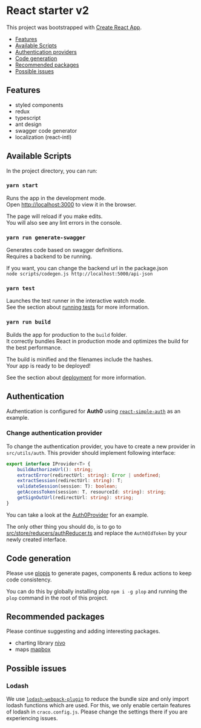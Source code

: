 # React starter v2
This project was bootstrapped with [Create React App](https://github.com/facebook/create-react-app).

- [Features](#features)
- [Available Scripts](#available-scripts)
- [Authentication providers](#authentication)
- [Code generation](#code-generation)
- [Recommended packages](#recommended-packages)
- [Possible issues](#possible-issues)

## Features

- styled components
- redux
- typescript
- ant design
- swagger code generator
- localization (react-intl)

## Available Scripts

In the project directory, you can run:

### `yarn start`

Runs the app in the development mode.<br>
Open [http://localhost:3000](http://localhost:3000) to view it in the browser.

The page will reload if you make edits.<br>
You will also see any lint errors in the console.

### `yarn run generate-swagger`

Generates code based on swagger definitions.<br>
Requires a backend to be running.

If you want, you can change the backend url in the package.json<br>
`node scripts/codegen.js http://localhost:5000/api-json`

### `yarn test`

Launches the test runner in the interactive watch mode.<br>
See the section about [running tests](https://facebook.github.io/create-react-app/docs/running-tests) for more information.

### `yarn run build`

Builds the app for production to the `build` folder.<br>
It correctly bundles React in production mode and optimizes the build for the best performance.

The build is minified and the filenames include the hashes.<br>
Your app is ready to be deployed!

See the section about [deployment](https://facebook.github.io/create-react-app/docs/deployment) for more information.

## Authentication

Authentication is configured for **Auth0** using [`react-simple-auth`](https://github.com/mattmazzola/react-simple-auth) as an example.

### Change authentication provider

To change the authentication provider, you have to create a new provider in `src/utils/auth`. This provider should implement following interface:
```typescript
export interface IProvider<T> {
    buildAuthorizeUrl(): string;
    extractError(redirectUrl: string): Error | undefined;
    extractSession(redirectUrl: string): T;
    validateSession(session: T): boolean;
    getAccessToken(session: T, resourceId: string): string;
    getSignOutUrl(redirectUrl: string): string;
}
```

You can take a look at the [Auth0Provider](src/utils/auth/auth0Provider.ts) for an example.

The only other thing you should do, is to go to [src/store/reducers/authReducer.ts](src/store/reducers/authReducer.ts) and replace the `Auth0IdToken` by your newly created interface.


## Code generation

Please use [plopjs](https://plopjs.com/documentation/) to generate pages, components & redux actions to keep code consistency.

You can do this by globally installing plop `npm i -g plop` and running the `plop` command in the root of this project.

## Recommended packages
Please continue suggesting and adding interesting packages.

- charting library [nivo](https://nivo.rocks)
- maps [mapbox](https://www.mapbox.com/maps/)

## Possible issues
### Lodash
We use [`lodash-webpack-plugin`](https://github.com/lodash/lodash-webpack-plugin) to reduce the bundle size and only import lodash functions which are used. For this, we only enable certain features of lodash in `craco.config.js`. Please change the settings there if you are experiencing issues.



